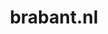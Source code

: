 ---
layout: post
title:  "brabant.nl"
internal_url:  "/dutchgov/brabant.nl.html"
subdomains_count: 137
all_subdomains_count: 227
urls_count: 77
ssl_rank: 92.596153846154
http_rank: 49.246753246753
url_link: /data/brabant.nl/urls.txt
all_subdomains_link: /data/brabant.nl/all_subdomains.txt
subdomains_link: /data/brabant.nl/subdomains.txt
categories: dutchgov
---